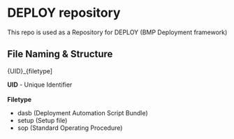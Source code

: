 # DEPLOY repository


This repo is used as a Repository for DEPLOY (BMP Deployment framework)


## File Naming & Structure

{UID}_{filetype]

**UID** - Unique Identifier<br><br>
**Filetype**<br>

- dasb (Deployment Automation Script Bundle)
- setup (Setup file)
- sop (Standard Operating Procedure)
